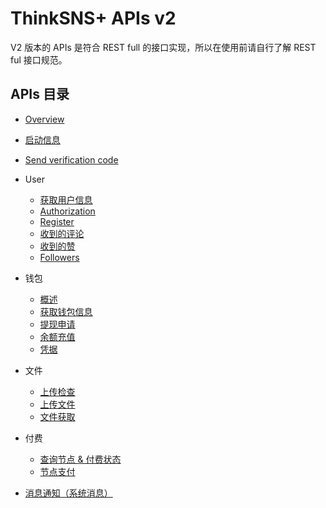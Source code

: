 # ThinkSNS+ APIs v2

V2 版本的 APIs 是符合 REST full 的接口实现，所以在使用前请自行了解 REST ful 接口规范。

## APIs 目录

- [Overview](overview.md)
- [启动信息](bootstrappers.md)
- [Send verification code](verification-code.md)
- User
    - [获取用户信息](user/show.md)
    - [Authorization](user/authorization.md)
    - [Register](user/register.md)
    - [收到的评论](user/comments.md)
    - [收到的赞](user/likes.md)
    - [Followers](user/followers.md)
- 钱包
    - [概述](wallet/readme.md)
    - [获取钱包信息](wallet/show.md)
    - [提现申请](wallet/cashes.md)
    - [余额充值](wallet/recharge.md)
    - [凭据](wallet/charge.md)

- 文件
    - [上传检查](file/uploaded.md)
    - [上传文件](file/upload.md)
    - [文件获取](file/show.md)

- 付费
    - [查询节点 & 付费状态](purchase/show.md)
    - [节点支付](purchase/pay.md)

- [消息通知（系统消息）](notifications.md)

